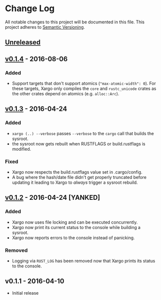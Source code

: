 # Change Log

All notable changes to this project will be documented in this file.
This project adheres to [Semantic Versioning](http://semver.org/).

## [Unreleased]

## [v0.1.4] - 2016-08-06

### Added

- Support targets that don't support atomics (`"max-atomic-width": 0`). For these targets, Xargo
  only compiles the `core` and `rustc_unicode` crates as the other crates depend on atomics (e.g.
  `alloc::Arc`).

## [v0.1.3] - 2016-04-24

### Added

- `xargo (..) --verbose` passes `--verbose` to the `cargo` call that builds the sysroot.
- the sysroot now gets rebuilt when RUSTFLAGS or build.rustflags is modified.

### Fixed

- Xargo now respects the build.rustflags value set in .cargo/config.
- A bug where the hash/date file didn't get properly truncated before updating it leading to Xargo
to *always* trigger a sysroot rebuild.

## [v0.1.2] - 2016-04-24 [YANKED]

### Added

- Xargo now uses file locking and can be executed concurrently.
- Xargo now print its current status to the console while building a sysroot.
- Xargo now reports errors to the console instead of panicking.

### Removed

- Logging via `RUST_LOG` has been removed now that Xargo prints its status to the console.

## v0.1.1 - 2016-04-10

- Initial release

[Unreleased]: https://github.com/japaric/xargo/compare/v0.1.4...HEAD
[v0.1.4]: https://github.com/japaric/xargo/compare/v0.1.3...v0.1.4
[v0.1.3]: https://github.com/japaric/xargo/compare/v0.1.2...v0.1.3
[v0.1.2]: https://github.com/japaric/xargo/compare/v0.1.1...v0.1.2
